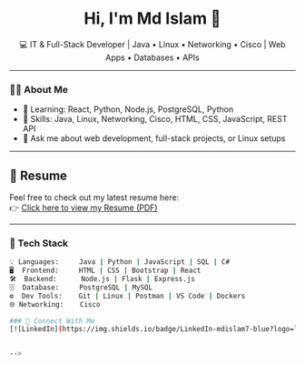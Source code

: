<h1 align="center">Hi, I'm Md Islam 👋</h1>

<p align="center">
💻 IT & Full-Stack Developer | Java • Linux • Networking • Cisco | Web Apps • Databases • APIs  
</p>

---

### 🧑‍💻 About Me

- 🌱 Learning: React, Python, Node.js, PostgreSQL, Python
- 🧰 Skills: Java, Linux, Networking, Cisco, HTML, CSS, JavaScript, REST API
- 💬 Ask me about web development, full-stack projects, or Linux setups

---

## 📄 Resume

Feel free to check out my latest resume here:  
👉 [Click here to view my Resume (PDF)](./Md%20Islam.pdf)

---

### 🚀 Tech Stack

```bash
💡 Languages:     Java | Python | JavaScript | SQL | C#
🖥️  Frontend:     HTML | CSS | Bootstrap | React
🛠️  Backend:      Node.js | Flask | Express.js 
🗄️  Database:     PostgreSQL | MySQL
⚙️  Dev Tools:    Git | Linux | Postman | VS Code | Dockers
🌐 Networking:    Cisco 

### 🔗 Connect With Me
[![LinkedIn](https://img.shields.io/badge/LinkedIn-mdislam7-blue?logo=linkedin)](https://www.linkedin.com/in/mdislam7)


-->
